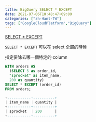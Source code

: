 ```yaml
---
title: BigQuery SELECT * EXCEPT
date: 2021-07-06T10:48:47+09:00
categories: ["zh-Hant-TW"]
tags: ["GoogleCloudPlatform","BigQuery"]
---
```

[SELECT * EXCEPT](https://cloud.google.com/bigquery/docs/reference/standard-sql/query-syntax#select_except)

`SELECT * EXCEPT` 可以在 select 全部的時候

指定要除去哪一個特定的 column

```sql
WITH orders AS
  (SELECT 5 as order_id,
  "sprocket" as item_name,
  200 as quantity)
SELECT * EXCEPT (order_id)
FROM orders;

+-----------+----------+
| item_name | quantity |
+-----------+----------+
| sprocket  | 200      |
+-----------+----------+
```
